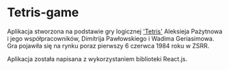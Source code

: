 # Tetris-game

Aplikacja stworzona na podstawie gry logicznej ['Tetris'](https://tetris.com/)  Aleksieja Pażytnowa i jego współpracowników, Dimitrija Pawłowskiego i Wadima Geriasimowa. Gra pojawiła się na rynku poraz pierwszy 6 czerwca 1984 roku w ZSRR.

Aplikacja została napisana z wykorzystaniem biblioteki React.js.